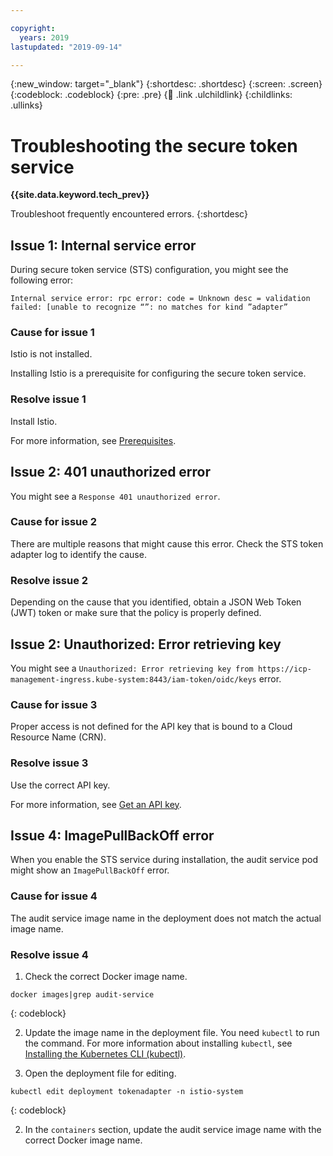 ```yaml
---

copyright:
  years: 2019
lastupdated: "2019-09-14"

---
```


{:new_window: target="_blank"}
{:shortdesc: .shortdesc}
{:screen: .screen}
{:codeblock: .codeblock}
{:pre: .pre}
{:child: .link .ulchildlink}
{:childlinks: .ullinks}

# Troubleshooting the secure token service

**{{site.data.keyword.tech_prev}}**

Troubleshoot frequently encountered errors.
{:shortdesc}


## Issue 1: Internal service error

During secure token service (STS) configuration, you might see the following error:

`Internal service error: rpc error: code = Unknown desc = validation failed: [unable to recognize “”: no matches for kind ”adapter”`

### Cause for issue 1

Istio is not installed. 

Installing Istio is a prerequisite for configuring the secure token service.

### Resolve issue 1

Install Istio.

For more information, see [Prerequisites](sts_config.md#prereq).

## Issue 2: 401 unauthorized error

You might see a `Response 401 unauthorized error`.

### Cause for issue 2

There are multiple reasons that might cause this error. Check the STS token adapter log to identify the cause.

### Resolve issue 2

Depending on the cause that you identified, obtain a JSON Web Token (JWT) token or make sure that the policy is properly defined.

## Issue 2: Unauthorized: Error retrieving key

You might see a `Unauthorized: Error retrieving key from https://icp-management-ingress.kube-system:8443/iam-token/oidc/keys` error.

### Cause for issue 3

Proper access is not defined for the API key that is bound to a Cloud Resource Name (CRN).

### Resolve issue 3

Use the correct API key. 

For more information, see [Get an API key](sts_config.md#key).


## Issue 4: ImagePullBackOff error

When you enable the STS service during installation, the audit service pod might show an `ImagePullBackOff` error.

### Cause for issue 4

The audit service image name in the deployment does not match the actual image name.

### Resolve issue 4

1. Check the correct Docker image name.
  ```
  docker images|grep audit-service
  ```
  {: codeblock}
  
2. Update the image name in the deployment file. You need `kubectl` to run the command. For more information about installing `kubectl`, see [Installing the Kubernetes CLI (kubectl)](../../kubectl/install_kubectl.md).

  1. Open the deployment file for editing.
  ```
  kubectl edit deployment tokenadapter -n istio-system
  ```
  {: codeblock}
  
  2. In the `containers` section, update the audit service image name with the correct Docker image name.

